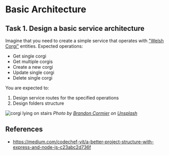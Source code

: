 # Basic Architecture

## Task 1. Design a basic service architecture

Imagine that you need to create a simple service that operates with ["Welsh Corgi"](https://en.wikipedia.org/wiki/Welsh_Corgi) entities.
Expected operations:

- Get single corgi
- Get multiple corgis
- Create a new corgi
- Update single corgi
- Delete single corgi

You are expected to:

1. Design service routes for the specified operations
2. Design folders structure

![corgi lying on stairs](https://user-images.githubusercontent.com/26161358/166637138-372a4906-c469-4b24-bef7-f4b3ee844d86.jpg)
_Photo by [Brandon Cormier](https://unsplash.com/@ghosttrooper) on [Unsplash](https://unsplash.com/photos/_jUM452ygj4)_

## References
- https://medium.com/codechef-vit/a-better-project-structure-with-express-and-node-js-c23abc2d736f
